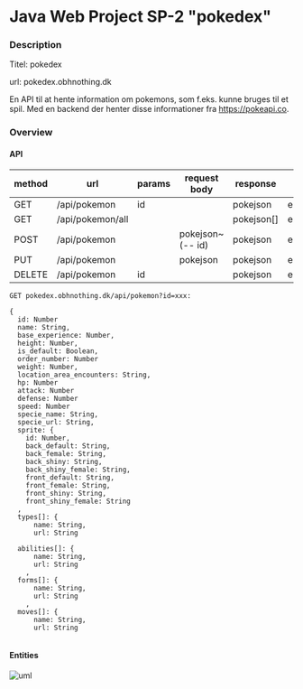 # Java Web Project SP-2 "pokedex"

### Description

Titel: pokedex

url: pokedex.obhnothing.dk

En API til at hente information om pokemons, som f.eks. kunne bruges til et spil.
Med en backend der henter disse informationer fra https://pokeapi.co.

### Overview

#### API

| method | url   | params | request body | response | error |
|------------------------------------|---------------------------|----------------------------|----------------------------------|------------------------------|---------------------------|
| GET                       | /api/pokemon     | id                |                                  | pokejson            | errorjson        |
| GET                       | /api/pokemon/all |                            |                                  | pokejson[]          | errorjson        |
| POST                      | /api/pokemon     |                            | pokejson~(-- id)        | pokejson            | errorjson        |
| PUT                       | /api/pokemon     |                            | pokejson                | pokejson            | errorjson        |
| DELETE                    | /api/pokemon     | id                |                                  | pokejson            | errorjson        |

```GET pokedex.obhnothing.dk/api/pokemon?id=xxx:```

```
{
  id: Number
  name: String,
  base_experience: Number,
  height: Number,
  is_default: Boolean,
  order_number: Number
  weight: Number,
  location_area_encounters: String,
  hp: Number
  attack: Number
  defense: Number
  speed: Number
  specie_name: String,
  specie_url: String,
  sprite: {
    id: Number,
    back_default: String,
    back_female: String,
    back_shiny: String,
    back_shiny_female: String,
    front_default: String,
    front_female: String,
    front_shiny: String,
    front_shiny_female: String
  ,
  types[]: {
      name: String,
      url: String
    
  abilities[]: {
      name: String,
      url: String
    ,
  forms[]: {
      name: String,
      url: String
    ,
  moves[]: {
      name: String,
      url: String
    

```

#### Entities

![uml](https://github.com/Oskar123456/sp-2-pokedex/blob/master/report/ERD.png?raw=true)
